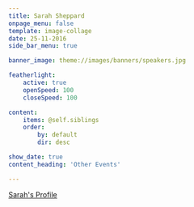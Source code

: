 ```yaml
---
title: Sarah Sheppard
onpage_menu: false
template: image-collage
date: 25-11-2016
side_bar_menu: true

banner_image: theme://images/banners/speakers.jpg

featherlight:
    active: true
    openSpeed: 100
    closeSpeed: 100

content:
    items: @self.siblings
    order:
        by: default
        dir: desc

show_date: true
content_heading: 'Other Events'

---
```


[Sarah's Profile](/speakers/inspirational-women/women/sarah-sheppard)
